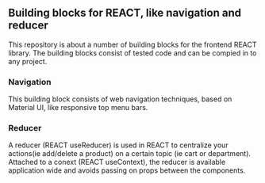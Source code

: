 <h2>Building blocks for REACT, like navigation and reducer</h2>

<p>This repository is about a number of building blocks for the frontend REACT library. The
building blocks consist of tested code and can be compied in to any project.</p>

<h3>Navigation</h3>

<p>This building block consists of web navigation techniques, based on Material UI, like responsive top menu bars.</p>

<h3>Reducer</h3>

<p> A reducer (REACT useReducer) is used in REACT to centralize your actions(ie add/delete a product) on a certain topic (ie cart or department). Attached to a conext (REACT useContext), the reducer
is available application wide and avoids passing on props between the components.</p>
